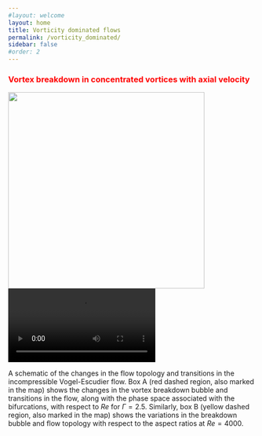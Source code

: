 ```yaml
---
#layout: welcome
layout: home
title: Vorticity dominated flows
permalink: /vorticity_dominated/
sidebar: false
#order: 2
---
```


### <span style="color: red">Vortex breakdown in concentrated vortices with axial velocity</span>
<img src="/assets/img/VE_conclusion_a5.png" width="400" height=auto> ![alt text](assets/img/re2200a2_5.mp4)

A schematic of the changes in the flow topology and transitions in the incompressible Vogel-Escudier flow.
Box A (red dashed region, also marked in the map) shows the changes in the vortex breakdown bubble and transitions in the flow, along with the phase space associated with the bifurcations, with respect to $Re$ for $\Gamma=2.5$.
Similarly, box B (yellow dashed region, also marked in the map) shows the variations in the breakdown bubble and flow topology with respect to the aspect ratios at $Re=4000$.
